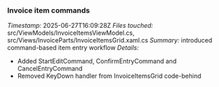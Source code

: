 ### Invoice item commands
*Timestamp:* 2025-06-27T16:09:28Z
*Files touched:* src/ViewModels/InvoiceItemsViewModel.cs, src/Views/InvoiceParts/InvoiceItemsGrid.xaml.cs
*Summary:* introduced command-based item entry workflow
*Details:*
- Added StartEditCommand, ConfirmEntryCommand and CancelEntryCommand
- Removed KeyDown handler from InvoiceItemsGrid code-behind
